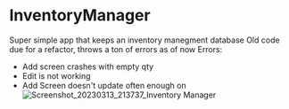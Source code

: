 # InventoryManager
Super simple app that keeps an inventory manegment database
Old code due for a refactor, throws a ton of errors as of now
Errors:
 + Add screen crashes with empty qty
 + Edit is not working
 + Add Screen doesn't update often enough on
 ![Screenshot_20230313_213737_Inventory Manager](https://user-images.githubusercontent.com/66290868/224895065-b5f15c0b-0860-4b38-b2cc-a56783edb6da.jpg)
